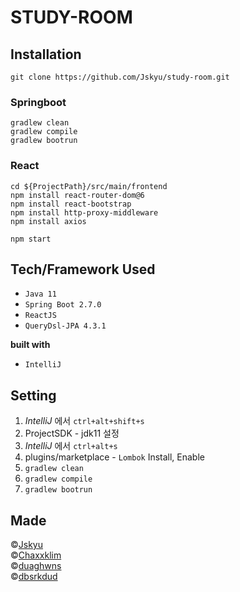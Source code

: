#  STUDY-ROOM

## Installation

`git clone https://github.com/Jskyu/study-room.git`

### Springboot
```
gradlew clean
gradlew compile
gradlew bootrun
```

### React
```
cd ${ProjectPath}/src/main/frontend
npm install react-router-dom@6
npm install react-bootstrap
npm install http-proxy-middleware
npm install axios

npm start
```

## Tech/Framework Used

- `Java 11`
- `Spring Boot 2.7.0`
- `ReactJS`
- `QueryDsl-JPA 4.3.1`

__built with__
- `IntelliJ`

## Setting

1. *IntelliJ* 에서 `ctrl+alt+shift+s`
2. ProjectSDK - jdk11 설정
3. *IntelliJ* 에서 `ctrl+alt+s`
4. plugins/marketplace - `Lombok` Install, Enable
5. `gradlew clean`
6. `gradlew compile`
7. `gradlew bootrun`

## Made
©[Jskyu](https://github.com/Jskyu) \
©[Chaxxklim](https://github.com/Chaxxklim) \
©[duaghwns](https://github.com/duaghwns) \
©[dbsrkdud](https://github.com/dbsrkdud)
